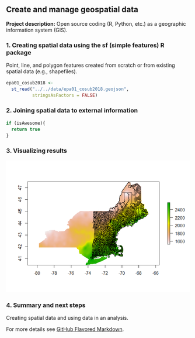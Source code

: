 ## Create and manage geospatial data

**Project description:** Open source coding (R, Python, etc.) as a geographic information system (GIS).

### 1. Creating spatial data using the sf (simple features) R package

Point, line, and polygon features created from scratch or from existing spatial data (e.g., shapefiles). 

```R
epa01_cosub2018 <- 
  st_read("../../data/epa01_cosub2018.geojson", 
          stringsAsFactors = FALSE)
```

### 2. Joining spatial data to external information

```javascript
if (isAwesome){
  return true
}
```

### 3. Visualizing results

<img src="../images/cosubs_rainfall_thumbnail.png?raw=true"/>

### 4. Summary and next steps

Creating spatial data and using data in an analysis. 

For more details see [GitHub Flavored Markdown](https://guides.github.com/features/mastering-markdown/).
